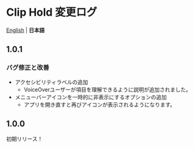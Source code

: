 # Clip Hold 変更ログ
[English](/CHANGELOG.md) | **日本語**

## 1.0.1
### バグ修正と改善
- アクセシビリティラベルの追加
  - VoiceOverユーザーが項目を理解できるように説明が追加されました。
- メニューバーアイコンを一時的に非表示にするオプションの追加
  - アプリを開き直すと再びアイコンが表示されるようになります。

## 1.0.0
初期リリース！